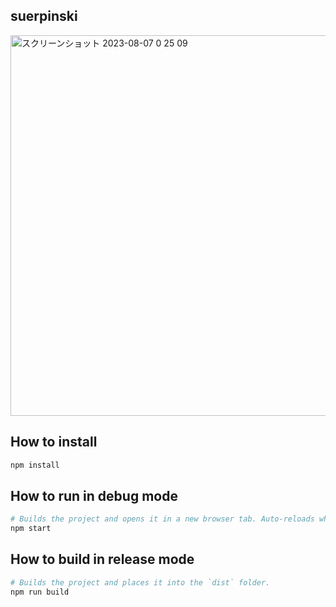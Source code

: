## suerpinski
<img width="609" alt="スクリーンショット 2023-08-07 0 25 09" src="https://github.com/k35o/sierpinski/assets/61353435/2722fc87-cc69-40e5-bf1e-59d1f267e8ab">

## How to install

```sh
npm install
```

## How to run in debug mode

```sh
# Builds the project and opens it in a new browser tab. Auto-reloads when the project changes.
npm start
```

## How to build in release mode

```sh
# Builds the project and places it into the `dist` folder.
npm run build
```
